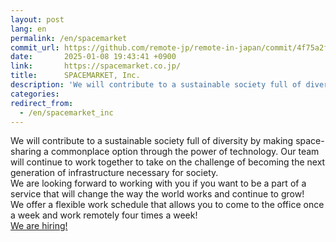 ```yaml
---
layout: post
lang: en
permalink: /en/spacemarket
commit_url: https://github.com/remote-jp/remote-in-japan/commit/4f75a2f0509af89ef1a117b00e092ec5b59ea0c0
date:       2025-01-08 19:43:41 +0900
link:       https://spacemarket.co.jp/
title:      SPACEMARKET, Inc.
description: 'We will contribute to a sustainable society full of diversity by making space-sharing a commonplace option through the power of technology. Our team will continue to work together to take on the challenge of becoming the next generation of infrastructure necessary for society.   We are looking forward to working with you if you want to be a part of a service that will change the way the world works and continue to grow!   We offer a flexible work schedule that allows you to come to the office once a week and work remotely four times a week!   We are hiring!'
categories: 
redirect_from:
  - /en/spacemarket_inc
---
```


<p>We will contribute to a sustainable society full of diversity by making space-sharing a commonplace option through the power of technology. Our team will continue to work together to take on the challenge of becoming the next generation of infrastructure necessary for society. <br /> We are looking forward to working with you if you want to be a part of a service that will change the way the world works and continue to grow! <br /> We offer a flexible work schedule that allows you to come to the office once a week and work remotely four times a week! <br /> <a href="https://spacemarket.co.jp/recruit/engineer/">We are hiring!</a></p>
